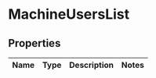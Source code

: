 # MachineUsersList

## Properties
Name | Type | Description | Notes
------------ | ------------- | ------------- | -------------
